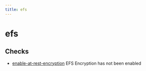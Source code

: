 ```yaml
---
title: efs
---
```


# efs

## Checks


- [enable-at-rest-encryption](enable-at-rest-encryption) EFS Encryption has not been enabled



